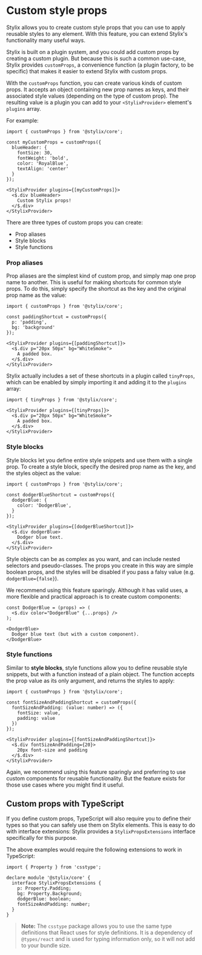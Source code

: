 # Custom style props

Stylix allows you to create custom style props that you can use to apply reusable styles to any element. With this feature, you can extend Stylix's functionality many useful ways.

Stylix is built on a plugin system, and you could add custom props by creating a custom plugin. But because this is such a common use-case, Stylix provides `customProps`, a convenience function (a plugin factory, to be specific) that makes it easier to extend Stylix with custom props.

With the `customProps` function, you can create various kinds of custom props. It accepts an object containing new prop names as keys, and their associated style values (depending on the type of custom prop). The resulting value is a plugin you can add to your `<StylixProvider>` element's `plugins` array.

For example:

```tsx-render
import { customProps } from '@stylix/core';

const myCustomProps = customProps({
  blueHeader: {
    fontSize: 30,
    fontWeight: 'bold',
    color: 'RoyalBlue',
    textAlign: 'center'
  }
});

<StylixProvider plugins={[myCustomProps]}>
  <$.div blueHeader>
    Custom Stylix props!
  </$.div>
</StylixProvider>
```

There are three types of custom props you can create:

- Prop aliases
- Style blocks
- Style functions

### Prop aliases

Prop aliases are the simplest kind of custom prop, and simply map one prop name to another. This is useful for making shortcuts for common style props. To do this, simply specify the shortcut as the key and the original prop name as the value:

```tsx-render
import { customProps } from '@stylix/core';

const paddingShortcut = customProps({
  p: 'padding',
  bg: 'background'
});

<StylixProvider plugins={[paddingShortcut]}>
  <$.div p="20px 50px" bg="WhiteSmoke">
    A padded box.
  </$.div>
</StylixProvider>
```

Stylix actually includes a set of these shortcuts in a plugin called `tinyProps`, which can be enabled by simply importing it and adding it to the `plugins` array:

```tsx
import { tinyProps } from '@stylix/core';

<StylixProvider plugins={[tinyProps]}>
  <$.div p="20px 50px" bg="WhiteSmoke">
    A padded box.
  </$.div>
</StylixProvider>
```

### Style blocks

Style blocks let you define entire style snippets and use them with a single prop. To create a style block, specify the desired prop name as the key, and the styles object as the value:

```tsx-render
import { customProps } from '@stylix/core';

const dodgerBlueShortcut = customProps({
  dodgerBlue: {
    color: 'DodgerBlue',
  }
});

<StylixProvider plugins={[dodgerBlueShortcut]}>
  <$.div dodgerBlue>
    Dodger blue text.
  </$.div>
</StylixProvider>
```

Style objects can be as complex as you want, and can include nested selectors and pseudo-classes. The props you create in this way are simple boolean props, and the styles will be disabled if you pass a falsy value (e.g. `dodgerBlue={false}`).

We recommend using this feature sparingly. Although it has valid uses, a more flexible and practical approach is to create custom components:

```tsx-render
const DodgerBlue = (props) => (
  <$.div color="DodgerBlue" {...props} />
);

<DodgerBlue>
  Dodger blue text (but with a custom component).
</DodgerBlue>
```

### Style functions

Similar to **style blocks**, style functions allow you to define reusable style snippets, but with a function instead of a plain object. The function accepts the prop value as its only argument, and returns the styles to apply:

```tsx-render
import { customProps } from '@stylix/core';

const fontSizeAndPaddingShortcut = customProps({
  fontSizeAndPadding: (value: number) => ({
    fontSize: value,
    padding: value
  })
});

<StylixProvider plugins={[fontSizeAndPaddingShortcut]}>
  <$.div fontSizeAndPadding={20}>
    20px font-size and padding
  </$.div>
</StylixProvider>
```

Again, we recommend using this feature sparingly and preferring to use custom components for reusable functionality. But the feature exists for those use cases where you might find it useful.

## Custom props with TypeScript

If you define custom props, TypeScript will also require you to define their types so that you can safely use them on Stylix elements. This is easy to do with interface extensions: Stylix provides a `StylixPropsExtensions` interface specifically for this purpose.

The above examples would require the following extensions to work in TypeScript:

```tsx
import { Property } from 'csstype';

declare module '@stylix/core' {
  interface StylixPropsExtensions {
    p: Property.Padding;
    bg: Property.Background;
    dodgerBlue: boolean;
    fontSizeAndPadding: number;
  }
}
```

> **Note:** The `csstype` package allows you to use the same type definitions that React uses for style definitions. It is a dependency of `@types/react` and is used for typing information only, so it will not add to your bundle size.
